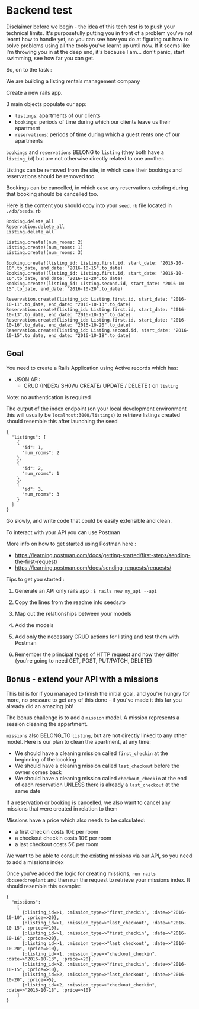 # Backend test

Disclaimer before we begin - the idea of this tech test is to push your technical limits. It's purposefully putting you in front of a problem you've not learnt how to handle yet, so you can see how you do at figuring out how to solve problems using all the tools you've learnt up until now. If it seems like I'm throwing you in at the deep end, it's because I am... don't panic, start swimming, see how far you can get.

So, on to the task :

We are building a listing rentals management company

Create a new rails app.

3 main objects populate our app:

- `listings`: apartments of our clients
- `bookings`: periods of time during which our clients leave us their apartment
- `reservations`: periods of time during which a guest rents one of our apartments

`bookings` and `reservations` BELONG to `listing` (they both have a `listing_id`) but are not otherwise directly related to one another.


Listings can be removed from the site, in which case their bookings and reservations should be removed too.

Bookings can be cancelled, in which case any reservations existing during that booking should be cancelled too.

Here is the content you should copy into your `seed.rb` file located in `./db/seeds.rb`

```
Booking.delete_all
Reservation.delete_all
Listing.delete_all

Listing.create!(num_rooms: 2)
Listing.create!(num_rooms: 1)
Listing.create!(num_rooms: 3)

Booking.create!(listing_id: Listing.first.id, start_date: "2016-10-10".to_date, end_date: "2016-10-15".to_date)
Booking.create!(listing_id: Listing.first.id, start_date: "2016-10-16".to_date, end_date: "2016-10-20".to_date)
Booking.create!(listing_id: Listing.second.id, start_date: "2016-10-15".to_date, end_date: "2016-10-20".to_date)

Reservation.create!(listing_id: Listing.first.id, start_date: "2016-10-11".to_date, end_date: "2016-10-13".to_date)
Reservation.create!(listing_id: Listing.first.id, start_date: "2016-10-13".to_date, end_date: "2016-10-15".to_date)
Reservation.create!(listing_id: Listing.first.id, start_date: "2016-10-16".to_date, end_date: "2016-10-20".to_date)
Reservation.create!(listing_id: Listing.second.id, start_date: "2016-10-15".to_date, end_date: "2016-10-18".to_date)
```

## Goal
You need to create a Rails Application using Active records which has:

- JSON API:
  - CRUD (INDEX/ SH0W/ CREATE/ UPDATE / DELETE ) on `listing`

Note: no authentication is required

The output of the index endpoint (on your local development environment this will usually be `localhost:3000/listings`) to retrieve listings created should resemble this after launching the seed

```
{
  "listings": [
    {
      "id": 1,
      "num_rooms": 2
    },
    {
      "id": 2,
      "num_rooms": 1
    },
    {
      "id": 3,
      "num_rooms": 3
    }
  ]
}
```

Go slowly, and write code that could be easily extensible and clean.

To interact with your API you can use Postman

More info on how to get started using Postman here :

- https://learning.postman.com/docs/getting-started/first-steps/sending-the-first-request/
- https://learning.postman.com/docs/sending-requests/requests/

Tips to get you started :

1. Generate an API only rails app :
  `$ rails new my_api --api`

2. Copy the lines from the readme into seeds.rb

3. Map out the relationships between your models

4. Add the models

5. Add only the necessary CRUD actions for listing and test them with Postman

6. Remember the principal types of HTTP request and how they differ (you're going to need GET, POST, PUT/PATCH, DELETE)

## Bonus - extend your API with a missions
This bit is for if you managed to finish the initial goal, and you're hungry for more, no pressure to get any of this done - if you've made it this far you already did an amazing job!

The bonus challenge is to add a `mission` model. A mission represents a session cleaning the appartment.

`missions` also BELONG_TO `listing`, but are not directly linked to any other model.
Here is our plan to clean the apartment, at any time:

- We should have a cleaning mission called `first_checkin` at the beginning of the booking
- We should have a cleaning mission called `last_checkout` before the owner comes back
- We should have a cleaning mission called `checkout_checkin` at the end of each reservation UNLESS there is already a `last_checkout` at the same date

If a reservation or booking is cancelled, we also want to cancel any missions that were created in relation to them

Missions have a price which also needs to be calculated:

- a first checkin costs 10€ per room
- a checkout checkin costs 10€ per room
- a last checkout costs 5€ per room

We want to be able to consult the existing missions via our API, so you need to add a missions index

Once you've added the logic for creating missions, `run rails db:seed:replant` and then run the request to retrieve your missions index. It should resemble this example:

```
{
  "missions":
    [
      {:listing_id=>1, :mission_type=>"first_checkin", :date=>"2016-10-10", :price=>20},
      {:listing_id=>1, :mission_type=>"last_checkout", :date=>"2016-10-15", :price=>10},
      {:listing_id=>1, :mission_type=>"first_checkin", :date=>"2016-10-16", :price=>20},
      {:listing_id=>1, :mission_type=>"last_checkout", :date=>"2016-10-20", :price=>10},
      {:listing_id=>1, :mission_type=>"checkout_checkin", :date=>"2016-10-13", :price=>20},
      {:listing_id=>2, :mission_type=>"first_checkin", :date=>"2016-10-15", :price=>10},
      {:listing_id=>2, :mission_type=>"last_checkout", :date=>"2016-10-20", :price=>5},
      {:listing_id=>2, :mission_type=>"checkout_checkin", :date=>"2016-10-18", :price=>10}
    ]
}
```

